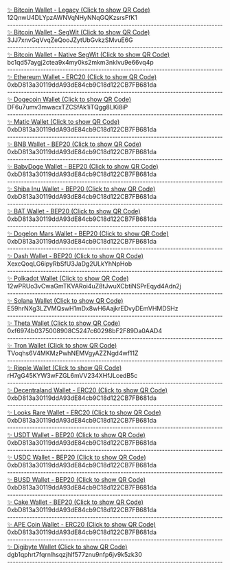 <br>
<a href="https://github.com/alexsantos0992/alexsantos0992/blob/main/assets/images/SafePal%20-%20Bitcoin%20Wallet%20-%20Legacy.png">✨ Bitcoin Wallet - Legacy (Click to show QR Code)<br></a>
12QnwU4DLYpzAWNVqNHyNNqGQKzsrsFfK1<br>
------------------------------------------------------------------------------<br>
<a href="https://github.com/alexsantos0992/alexsantos0992/blob/main/assets/images/SafePal%20-%20Bitcoin%20Wallet%20-%20SegWit.png">✨ Bitcoin Wallet - SegWit (Click to show QR Code)<br></a>
3JJ7xnvGqVvqZeQooJZytUbGvkzSMvuE6G<br>
------------------------------------------------------------------------------<br>
<a href="https://github.com/alexsantos0992/alexsantos0992/blob/main/assets/images/SafePal%20-%20Bitcoin%20Wallet%20-%20Native%20SegWit.jpg">✨ Bitcoin Wallet - Native SegWit (Click to show QR Code)<br></a>
bc1qd57aygj2ctea9x4my0ks2mkm3nklvu9e66vq4p<br>
------------------------------------------------------------------------------<br>
<a href="https://github.com/alexsantos0992/alexsantos0992/blob/main/assets/images/SafePal%20-%20Ethereum%20Wallet%20-%20ERC20.jpeg">✨ Ethereum Wallet - ERC20 (Click to show QR Code)<br></a>
0xbD813a30119ddA93dE84cb9C18d122CB7FB681da<br>
------------------------------------------------------------------------------<br>
<a href="https://github.com/alexsantos0992/alexsantos0992/blob/main/assets/images/SafePal%20-%20Dogecoin%20Wallet.jpeg">✨ Dogecoin Wallet (Click to show QR Code)<br></a>
DF6u7umv3mwacxTZCSfAk1iTQgg8LKi8iP<br>
------------------------------------------------------------------------------<br>
<a href="https://github.com/alexsantos0992/alexsantos0992/blob/main/assets/images/SafePal%20-%20Matic%20Wallet.jpeg">✨ Matic Wallet (Click to show QR Code)<br></a>
0xbD813a30119ddA93dE84cb9C18d122CB7FB681da<br>
------------------------------------------------------------------------------<br>
<a href="https://github.com/alexsantos0992/alexsantos0992/blob/main/assets/images/SafePal%20-%20BNB%20Wallet%20-%20BEP20.jpeg">✨ BNB Wallet - BEP20 (Click to show QR Code)<br></a>
0xbD813a30119ddA93dE84cb9C18d122CB7FB681da<br>
------------------------------------------------------------------------------<br>
<a href="https://github.com/alexsantos0992/alexsantos0992/blob/main/assets/images/SafePal%20-%20BabyDoge%20Wallet%20-%20BEP20.jpeg">✨ BabyDoge Wallet - BEP20 (Click to show QR Code)<br></a>
0xbD813a30119ddA93dE84cb9C18d122CB7FB681da<br>
------------------------------------------------------------------------------<br>
<a href="https://github.com/alexsantos0992/alexsantos0992/blob/main/assets/images/SafePal%20-%20Shiba%20Inu%20Wallet%20-%20BEP20.jpeg">✨ Shiba Inu Wallet - BEP20 (Click to show QR Code)<br></a>
0xbD813a30119ddA93dE84cb9C18d122CB7FB681da<br>
------------------------------------------------------------------------------<br>
<a href="https://github.com/alexsantos0992/alexsantos0992/blob/main/assets/images/SafePal%20-%20BAT%20Wallet%20-%20BEP20.jpeg">✨ BAT Wallet - BEP20 (Click to show QR Code)<br></a>
0xbD813a30119ddA93dE84cb9C18d122CB7FB681da<br>
------------------------------------------------------------------------------<br>
<a href="https://github.com/alexsantos0992/alexsantos0992/blob/main/assets/images/SafePal%20-%20Dogelon%20Mars%20Wallet%20-%20BEP20.jpeg">✨ Dogelon Mars Wallet - BEP20 (Click to show QR Code)<br></a>
0xbD813a30119ddA93dE84cb9C18d122CB7FB681da<br>
------------------------------------------------------------------------------<br>
<a href="https://github.com/alexsantos0992/alexsantos0992/blob/main/assets/images/SafePal%20-%20Dash%20Wallet%20-%20BEP20.jpeg">✨ Dash Wallet - BEP20 (Click to show QR Code)<br></a>
XexcQoqLG6ipyRbSfU3JaDg2ULkYhNpHob<br>
------------------------------------------------------------------------------<br>
<a href="https://github.com/alexsantos0992/alexsantos0992/blob/main/assets/images/SafePal%20-%20Polkadot%20Wallet.jpeg">✨ Polkadot Wallet (Click to show QR Code)<br></a>
12wPRUo3vCwaGmTKVARoi4uZ8tJwuXCbtiNSPrEqyd4Adn2j<br>
------------------------------------------------------------------------------<br>
<a href="https://github.com/alexsantos0992/alexsantos0992/blob/main/assets/images/SafePal%20-%20Solana%20Wallet.jpeg">✨ Solana Wallet (Click to show QR Code)<br></a>
E59hrNXg3LZVMQswH1mDx8wH6AajkrEDvyDEmVHMDSHz<br>
------------------------------------------------------------------------------<br>
<a href="https://github.com/alexsantos0992/alexsantos0992/blob/main/assets/images/SafePal%20-%20Theta%20Wallet.jpeg">✨ Theta Wallet (Click to show QR Code)<br></a>
0xf6974b0375008908C5247c60298bF2F89Da0AAD4<br>
------------------------------------------------------------------------------<br>
<a href="https://github.com/alexsantos0992/alexsantos0992/blob/main/assets/images/SafePal%20-%20Tron%20Wallet.jpeg">✨ Tron Wallet (Click to show QR Code)<br></a>
TVoqhs6V4MKMzPwhNEMVgyAZZNgd4wf11Z<br>
------------------------------------------------------------------------------<br>
<a href="https://github.com/alexsantos0992/alexsantos0992/blob/main/assets/images/SafePal%20-%20Ripple%20Wallet.jpeg">✨ Ripple Wallet (Click to show QR Code)<br></a>
rH7gG45KYW3wFZGL6mVV234XHfJLcedB5c<br>
------------------------------------------------------------------------------<br>
<a href="https://github.com/alexsantos0992/alexsantos0992/blob/main/assets/images/SafePal%20-%20Decentraland%20Wallet%20-%20ERC20.jpeg">✨ Decentraland Wallet - ERC20 (Click to show QR Code)<br></a>
0xbD813a30119ddA93dE84cb9C18d122CB7FB681da<br>
------------------------------------------------------------------------------<br>
<a href="https://github.com/alexsantos0992/alexsantos0992/blob/main/assets/images/SafePal%20-%20Looks%20Rare%20Wallet%20-%20ERC20.jpeg">✨ Looks Rare Wallet - ERC20 (Click to show QR Code)<br></a>
0xbD813a30119ddA93dE84cb9C18d122CB7FB681da<br>
------------------------------------------------------------------------------<br>
<a href="https://github.com/alexsantos0992/alexsantos0992/blob/main/assets/images/SafePal%20-%20USDT%20Wallet%20-%20BEP20.jpeg">✨ USDT Wallet - BEP20 (Click to show QR Code)<br></a>
0xbD813a30119ddA93dE84cb9C18d122CB7FB681da<br>
------------------------------------------------------------------------------<br>
<a href="https://github.com/alexsantos0992/alexsantos0992/blob/main/assets/images/SafePal%20-%20USDC%20Wallet%20-%20BEP20.jpeg">✨ USDC Wallet - BEP20 (Click to show QR Code)<br></a>
0xbD813a30119ddA93dE84cb9C18d122CB7FB681da<br>
------------------------------------------------------------------------------<br>
<a href="https://github.com/alexsantos0992/alexsantos0992/blob/main/assets/images/SafePal%20-%20BUSD%20Wallet%20-%20BEP20.jpeg">✨ BUSD Wallet - BEP20 (Click to show QR Code)<br></a>
0xbD813a30119ddA93dE84cb9C18d122CB7FB681da<br>
------------------------------------------------------------------------------<br>
<a href="https://github.com/alexsantos0992/alexsantos0992/blob/main/assets/images/SafePal%20-%20Cake%20Wallet%20-%20BEP20.jpeg">✨ Cake Wallet - BEP20 (Click to show QR Code)<br></a>
0xbD813a30119ddA93dE84cb9C18d122CB7FB681da<br>
------------------------------------------------------------------------------<br>
<a href="https://github.com/alexsantos0992/alexsantos0992/blob/main/assets/images/SafePal%20-%20APE%20Coin%20Wallet%20-%20ERC20.jpeg">✨ APE Coin Wallet - ERC20 (Click to show QR Code)<br></a>
0xbD813a30119ddA93dE84cb9C18d122CB7FB681da<br>
------------------------------------------------------------------------------<br>
<a href="https://github.com/alexsantos0992/alexsantos0992/blob/main/assets/images/SafePal%20-%20Digibyte%20Wallet.jpeg">✨ Digibyte Wallet (Click to show QR Code)<br></a>
dgb1qphrt7fqrnlhsqzjhlf577znu9nfp6jv9k5zk30<br>
------------------------------------------------------------------------------<br>
